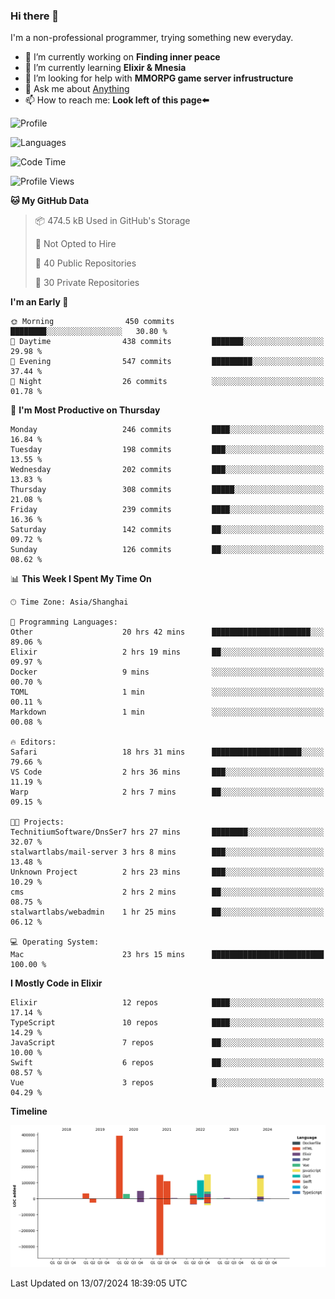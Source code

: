 ### Hi there 👋

I'm a non-professional programmer, trying something new everyday.

<!--
**dyzdyz010/dyzdyz010** is a ✨ _special_ ✨ repository because its `README.md` (this file) appears on your GitHub profile.
-->

- 🔭 I’m currently working on **Finding inner peace**
- 🌱 I’m currently learning **Elixir & Mnesia**
- 🤔 I’m looking for help with **MMORPG game server infrustructure**
- 💬 Ask me about [Anything](https://github.com/dyzdyz010/dyzdyz010/issues)
- 📫 How to reach me: **Look left of this page⬅️**

<!-- - 👯 I’m looking to collaborate on
- 😄 Pronouns: ...
- ⚡ Fun fact: ...
 -->
 
![Profile](https://github-readme-stats.vercel.app/api?username=dyzdyz010&count_private=true&show_icons=true&theme=dracula)

![Languages](https://github-readme-stats.vercel.app/api/top-langs/?username=dyzdyz010&layout=compact&theme=dracula)

<!--START_SECTION:waka-->
![Code Time](http://img.shields.io/badge/Code%20Time-1%2C681%20hrs%2037%20mins-blue)

![Profile Views](http://img.shields.io/badge/Profile%20Views-2-blue)

**🐱 My GitHub Data** 

> 📦 474.5 kB Used in GitHub's Storage 
 > 
> 🚫 Not Opted to Hire
 > 
> 📜 40 Public Repositories 
 > 
> 🔑 30 Private Repositories 
 > 
**I'm an Early 🐤** 

```text
🌞 Morning                450 commits         ████████░░░░░░░░░░░░░░░░░   30.80 % 
🌆 Daytime                438 commits         ███████░░░░░░░░░░░░░░░░░░   29.98 % 
🌃 Evening                547 commits         █████████░░░░░░░░░░░░░░░░   37.44 % 
🌙 Night                  26 commits          ░░░░░░░░░░░░░░░░░░░░░░░░░   01.78 % 
```
📅 **I'm Most Productive on Thursday** 

```text
Monday                   246 commits         ████░░░░░░░░░░░░░░░░░░░░░   16.84 % 
Tuesday                  198 commits         ███░░░░░░░░░░░░░░░░░░░░░░   13.55 % 
Wednesday                202 commits         ███░░░░░░░░░░░░░░░░░░░░░░   13.83 % 
Thursday                 308 commits         █████░░░░░░░░░░░░░░░░░░░░   21.08 % 
Friday                   239 commits         ████░░░░░░░░░░░░░░░░░░░░░   16.36 % 
Saturday                 142 commits         ██░░░░░░░░░░░░░░░░░░░░░░░   09.72 % 
Sunday                   126 commits         ██░░░░░░░░░░░░░░░░░░░░░░░   08.62 % 
```


📊 **This Week I Spent My Time On** 

```text
🕑︎ Time Zone: Asia/Shanghai

💬 Programming Languages: 
Other                    20 hrs 42 mins      ██████████████████████░░░   89.06 % 
Elixir                   2 hrs 19 mins       ██░░░░░░░░░░░░░░░░░░░░░░░   09.97 % 
Docker                   9 mins              ░░░░░░░░░░░░░░░░░░░░░░░░░   00.70 % 
TOML                     1 min               ░░░░░░░░░░░░░░░░░░░░░░░░░   00.11 % 
Markdown                 1 min               ░░░░░░░░░░░░░░░░░░░░░░░░░   00.08 % 

🔥 Editors: 
Safari                   18 hrs 31 mins      ████████████████████░░░░░   79.66 % 
VS Code                  2 hrs 36 mins       ███░░░░░░░░░░░░░░░░░░░░░░   11.19 % 
Warp                     2 hrs 7 mins        ██░░░░░░░░░░░░░░░░░░░░░░░   09.15 % 

🐱‍💻 Projects: 
TechnitiumSoftware/DnsSer7 hrs 27 mins       ████████░░░░░░░░░░░░░░░░░   32.07 % 
stalwartlabs/mail-server 3 hrs 8 mins        ███░░░░░░░░░░░░░░░░░░░░░░   13.48 % 
Unknown Project          2 hrs 23 mins       ███░░░░░░░░░░░░░░░░░░░░░░   10.29 % 
cms                      2 hrs 2 mins        ██░░░░░░░░░░░░░░░░░░░░░░░   08.75 % 
stalwartlabs/webadmin    1 hr 25 mins        ██░░░░░░░░░░░░░░░░░░░░░░░   06.12 % 

💻 Operating System: 
Mac                      23 hrs 15 mins      █████████████████████████   100.00 % 
```

**I Mostly Code in Elixir** 

```text
Elixir                   12 repos            ████░░░░░░░░░░░░░░░░░░░░░   17.14 % 
TypeScript               10 repos            ████░░░░░░░░░░░░░░░░░░░░░   14.29 % 
JavaScript               7 repos             ██░░░░░░░░░░░░░░░░░░░░░░░   10.00 % 
Swift                    6 repos             ██░░░░░░░░░░░░░░░░░░░░░░░   08.57 % 
Vue                      3 repos             █░░░░░░░░░░░░░░░░░░░░░░░░   04.29 % 
```



**Timeline**

![Lines of Code chart](https://raw.githubusercontent.com/dyzdyz010/dyzdyz010/master/assets/bar_graph.png)


 Last Updated on 13/07/2024 18:39:05 UTC
<!--END_SECTION:waka-->

